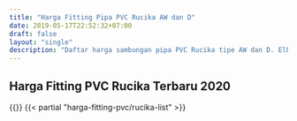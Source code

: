 ```yaml
---
title: "Harga Fitting Pipa PVC Rucika AW dan D"
date: 2019-05-17T22:52:32+07:00
draft: false
layout: "single"
description: "Daftar harga sambungan pipa PVC Rucika tipe AW dan D. Elbow/knee, tee, socket, tee y, sock drat, dan lain-lain."
---
```


## Harga Fitting PVC Rucika Terbaru 2020

{{<kontak-button>}}
{{< partial "harga-fitting-pvc/rucika-list" >}}

